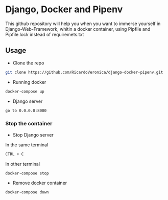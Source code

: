 # Django, Docker and Pipenv

This github repository will help you when you want to immerse yourself in
Django-Web-Framework, whitin a docker container, using Pipfile and
Pipfile.lock instead of requiremets.txt

## Usage

- Clone the repo

```sh
git clone https://github.com/RicardoVeronica/django-docker-pipenv.git
```

- Running docker

```sh
docker-compose up
```

- Django server

```sh
go to 0.0.0.0:8000
```

### Stop the container

- Stop Django server

In the same terminal

```sh
CTRL + C
```

In other terminal

```sh
docker-compose stop
```

- Remove docker container

```sh
docker-compose down
```
